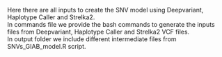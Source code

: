 Here there are all inputs to create the SNV model using Deepvariant, Haplotype Caller and Strelka2.  
In commands file we provide the bash commands to generate the inputs files from Deepvariant, Haplotype Caller and Strelka2 VCF files.  
In output folder we include different intermediate files from SNVs_GIAB_model.R script.
